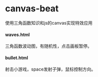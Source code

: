 # canvas-beat
使用三角函数知识和js的canvas实现特效应用

#### waves.html
三角函数波动图，有随机性，点击画板暂停。

#### bullet.html
射击小游戏，space发射子弹，鼠标控制方向。
